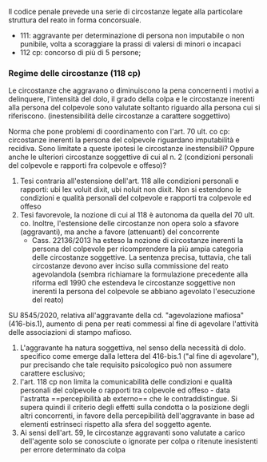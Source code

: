 Il codice penale prevede una serie di circostanze legate alla particolare struttura del reato in forma concorsuale.
- 111: aggravante per determinazione di persona non imputabile o non punibile, volta a scoraggiare la prassi di valersi di minori o incapaci
- 112 cp: concorso di più di 5 persone; 

### Regime delle circostanze (118 cp)
Le circostanze che aggravano o diminuiscono la pena concernenti i motivi a delinquere, l'intensità del dolo, il grado della colpa e le circostanze inerenti alla persona del colpevole sono valutate soltanto riguardo alla persona cui si riferiscono. (inestensibilità delle circostanze a carattere soggettivo)

Norma che pone problemi di coordinamento con l'art. 70 ult. co cp: circostanze inerenti la persona del colpevole riguardano imputabilità e recidiva.
Sono limitate a queste ipotesi le circostanze inestensibili? Oppure anche le ulteriori circostanze soggettive di cui al n. 2 (condizioni personali del colpevole e rapporti fra colpevole e offeso)?
1. Tesi contraria all'estensione dell'art. 118 alle condizioni personali e rapporti: ubi lex voluit dixit, ubi noluit non dixit. Non si estendono le condizioni e qualità personali del colpevole e rapporti tra colpevole ed offeso
2. Tesi favorevole, la nozione di cui al 118 è autonoma da quella del 70 ult. co. Inoltre, l'estensione delle circostanze non opera solo a sfavore (aggravanti), ma anche a favore (attenuanti) del concorrente
	- Cass. 22136/2013 ha esteso la nozione di circostanze inerenti la persona del colpevole per ricomprendere la più ampia categoria delle circostanze soggettive. La sentenza precisa, tuttavia, che tali circostanze devono aver inciso sulla commissione del reato agevolandola (sembra richiamare la formulazione precedente alla riforma edl 1990 che estendeva le circostanze soggettive non inerenti la persona del colpevole se abbiano agevolato l'esecuzione del reato)

SU 8545/2020, relativa all'aggravante della cd. "agevolazione mafiosa" (416-bis.1), aumento di pena per reati commessi al fine di agevolare l'attività delle associazioni di stampo mafioso.
1. L'aggravante ha natura soggettiva, nel senso della necessità di dolo. specifico come emerge dalla lettera del 416-bis.1 ("al fine di agevolare"), pur precisando che tale requisito psicologico può non assumere carattere esclusivo;
2. l'art. 118 cp non limita la comunicabilità delle condizioni e qualità personali del colpevole o rapporti tra colpevole ed offeso - data l'astratta ==percepibilità ab externo== che le contraddistingue. Si supera quindi il criterio degli effetti sulla condotta o la posizione degli altri concorrenti, in favore della percepibilità dell'aggravante in base ad elementi estrinseci rispetto alla sfera del soggetto agente.
3. Ai sensi dell'art. 59, le circostanze aggravanti sono valutate a carico dell'agente solo se conosciute o ignorate per colpa o ritenute inesistenti per errore determinato da colpa